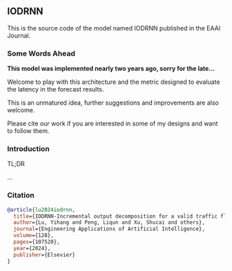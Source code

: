 ## IODRNN
This is the source code of the model named IODRNN published in the EAAI Journal.
### Some Words Ahead
 **This model was implemented nearly two years ago, sorry for the late...**

Welcome to play with this architecture and the metric designed to evaluate the latency in the forecast results.

This is an unmatured idea, further suggestions and improvements are also welcome.

Please cite our work if you are interested in some of my designs and want to follow them.
### Introduction
TL;DR

...
### Citation
```bibtex
@article{lu2024iodrnn,
  title={IODRNN-Incremental output decomposition for a valid traffic flow prediction with GNSS data},  
  author={Lu, Yihang and Peng, Liqun and Xu, Shucai and others},  
  journal={Engineering Applications of Artificial Intelligence},  
  volume={128},  
  pages={107520},  
  year={2024},  
  publisher={Elsevier}
}
```
